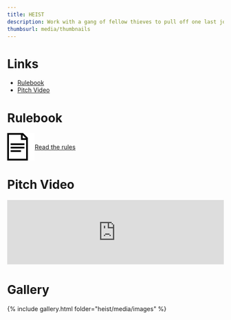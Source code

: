 ```yaml
---
title: HEIST
description: Work with a gang of fellow thieves to pull off one last job.
thumbsurl: media/thumbnails
---
```

<style type="text/css" rel="stylesheet">
a.rulebookLink {
    display: flex;
    align-items: center;
    margin-bottom: 2em;
}

a.rulebookLink img {
    max-height: 64px;
}

@media (prefers-color-scheme: dark) {
    a.rulebookLink img {
        filter: invert(1);
    }
}

iframe.embeddedVideo {
    max-width: 560px;
    max-height: 315px;

    width: 100%;
}

@media (max-width: 480px) {
    iframe.embeddedVideo {
        width: 480px;
    }
}
</style>

# Links
- [Rulebook](rules.html)
- [Pitch Video](https://www.youtube.com/watch?v=Fwlsm3gBUaU)

# Rulebook
<a class="rulebookLink" href="rules.html">
<img src="..\media\rulebook_icon.png">
Read the rules
</a>

# Pitch Video
<iframe class="embeddedVideo" src="https://www.youtube.com/embed/Fwlsm3gBUaU" title="YouTube video player" frameborder="0" allow="accelerometer; autoplay; clipboard-write; encrypted-media; gyroscope; picture-in-picture" allowfullscreen></iframe>

# Gallery
{% include gallery.html folder="heist/media/images" %}